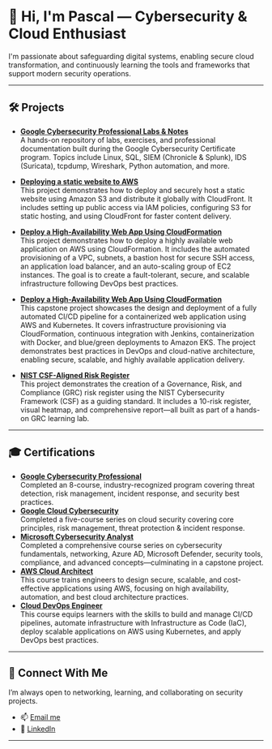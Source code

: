 # 👋 Hi, I'm Pascal — Cybersecurity & Cloud Enthusiast

I'm passionate about safeguarding digital systems, enabling secure cloud transformation, and continuously learning the tools and frameworks that support modern security operations.

---

## 🛠️ Projects

- **[Google Cybersecurity Professional Labs & Notes](https://github.com/Pascal831/Cybersecurity-Foundation/blob/main/README.md)**  
  A hands-on repository of labs, exercises, and professional documentation built during the Google Cybersecurity Certificate program. Topics include Linux, SQL, SIEM (Chronicle & Splunk), IDS (Suricata), tcpdump, Wireshark, Python automation, and more.

- **[Deploying a static website to AWS](https://github.com/Pascal831/Cybersecurity-Foundation/blob/main/README.md)**  
  This project demonstrates how to deploy and securely host a static website using Amazon S3 and distribute it globally with CloudFront. It includes setting up public access via IAM policies, configuring S3 for static hosting, and using CloudFront for faster content delivery. 

- **[Deploy a High-Availability Web App Using CloudFormation](https://github.com/Pascal831/Deploy-a-High-Availability-Web-App-using-CloudFormation/blob/main/README.md)**  
  This project demonstrates how to deploy a highly available web application on AWS using CloudFormation. It includes the automated provisioning of a VPC, subnets, a bastion host for secure SSH access, an application load balancer, and an auto-scaling group of EC2 instances. The goal is to create a fault-tolerant, secure, and scalable infrastructure following DevOps best practices.

- **[Deploy a High-Availability Web App Using CloudFormation](https://github.com/Pascal831/Operationalize-A-ML-Microservice-API/blob/main/README.md)**  
 This capstone project showcases the design and deployment of a fully automated CI/CD pipeline for a containerized web application using AWS and Kubernetes. It covers infrastructure provisioning via CloudFormation, continuous integration with Jenkins, containerization with Docker, and blue/green deployments to Amazon EKS. The project demonstrates best practices in DevOps and cloud-native architecture, enabling secure, scalable, and highly available application delivery.

- **[NIST CSF-Aligned Risk Register](https://github.com/Pascal831/NIST-CSF-Risk-Register-Project/blob/main/README.md)**  
  This project demonstrates the creation of a Governance, Risk, and Compliance (GRC) risk register using the NIST Cybersecurity Framework (CSF) as a guiding standard. It includes a 10-risk register, visual heatmap, and comprehensive report—all built as part of a hands-on GRC learning lab.
---

## 🎓 Certifications

- **[Google Cybersecurity Professional](https://www.coursera.org/account/accomplishments/professional-cert/3JN2Y7BCJNTR)**  
  Completed an 8-course, industry-recognized program covering threat detection, risk management, incident response, and security best practices.
- **[Google Cloud Cybersecurity](https://www.coursera.org/account/accomplishments/professional-cert/N4D9HF8XOZUT)**  
  Completed a five-course series on cloud security covering core principles, risk management, threat protection & incident response.
- **[Microsoft Cybersecurity Analyst](https://www.coursera.org/account/accomplishments/professional-cert/5VQLARK035FE)**  
  Completed a comprehensive course series on cybersecurity fundamentals, networking, Azure AD, Microsoft Defender, security tools, compliance, and advanced concepts—culminating in a capstone project.
- **[AWS Cloud Architect](https://www.udacity.com/certificate/e/619b8468-98aa-11ea-a4b0-0bfa7a4016ae)**  
  This course trains engineers to design secure, scalable, and cost-effective applications using AWS, focusing on high availability, automation, and best cloud architecture practices.
- **[Cloud DevOps Engineer](https://www.udacity.com/certificate/e/90567bc0-6d33-11ea-a387-0329ec52e709)**  
   This course equips learners with the skills to build and manage CI/CD pipelines, automate infrastructure with Infrastructure as Code (IaC), deploy scalable applications on AWS using Kubernetes, and apply DevOps best practices.

---

## 🤝 Connect With Me

I’m always open to networking, learning, and collaborating on security projects.

- 📫 [Email me](pegbenda1@gmail.com)
- 💼 [LinkedIn](https://www.linkedin.com/in/pascalegbenda/)

---

<!-- Optional: Add fun facts or your tech stack here -->
<!--
**Pascal831/Pascal831** is a ✨ special ✨ repository because its `README.md` appears on your GitHub profile.

🔭 I’m currently working on cloud security projects  
🌱 I’m currently learning Azure security and MITRE ATT&CK  
💬 Ask me about cybersecurity frameworks, GRC, and detection tools  
⚡ Fun fact: I enjoy simplifying complex security concepts into visuals!
-->

